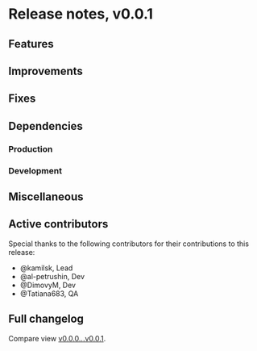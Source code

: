 # Release notes, v0.0.1

## Features

## Improvements

## Fixes

## Dependencies

### Production

### Development

## Miscellaneous

## Active contributors

Special thanks to the following contributors for their contributions to this release:
- @kamilsk, Lead
- @al-petrushin, Dev
- @DimovyM, Dev
- @Tatiana683, QA

## Full changelog

Compare view [v0.0.0...v0.0.1](https://github.com/tact-app/web/compare/v0.0.0...v0.0.1).

